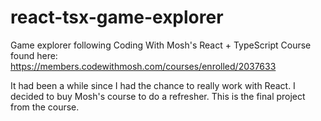 # react-tsx-game-explorer
Game explorer following Coding With Mosh's React + TypeScript Course found here: https://members.codewithmosh.com/courses/enrolled/2037633


It had been a while since I had the chance to really work with React. 
I decided to buy Mosh's course to do a refresher. This is the final project from the course.
